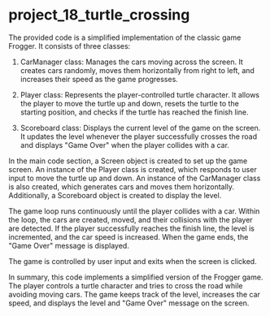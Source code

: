 # project_18_turtle_crossing
The provided code is a simplified implementation of the classic game Frogger. It consists of three classes:

1. CarManager class: Manages the cars moving across the screen. It creates cars randomly, moves them horizontally from right to left, and increases their speed as the game progresses.

2. Player class: Represents the player-controlled turtle character. It allows the player to move the turtle up and down, resets the turtle to the starting position, and checks if the turtle has reached the finish line.

3. Scoreboard class: Displays the current level of the game on the screen. It updates the level whenever the player successfully crosses the road and displays "Game Over" when the player collides with a car.

In the main code section, a Screen object is created to set up the game screen. An instance of the Player class is created, which responds to user input to move the turtle up and down. An instance of the CarManager class is also created, which generates cars and moves them horizontally. Additionally, a Scoreboard object is created to display the level.

The game loop runs continuously until the player collides with a car. Within the loop, the cars are created, moved, and their collisions with the player are detected. If the player successfully reaches the finish line, the level is incremented, and the car speed is increased. When the game ends, the "Game Over" message is displayed.

The game is controlled by user input and exits when the screen is clicked.

In summary, this code implements a simplified version of the Frogger game. The player controls a turtle character and tries to cross the road while avoiding moving cars. The game keeps track of the level, increases the car speed, and displays the level and "Game Over" message on the screen.
